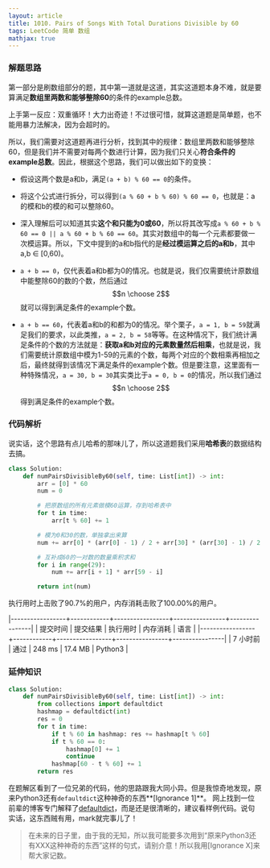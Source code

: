 ```yaml
---
layout: article
title: 1010. Pairs of Songs With Total Durations Divisible by 60
tags: LeetCode 简单 数组
mathjax: true
---
```


### 解题思路

第一部分是刷数组部分的题，其中第一道就是这道，其实这道题本身不难，就是要算满足**数组里两数和能够整除60**的条件的example总数。

上手第一反应：双重循环！大力出奇迹！不过很可惜，就算这道题是简单题，也不能用暴力法解决，因为会超时的。

所以，我们需要对这道题再进行分析，找到其中的规律：数组里两数和能够整除60，但是我们并不需要对每两个数进行计算，因为我们只关心**符合条件的example总数**。因此，根据这个思路，我们可以做出如下的变换：

* 假设这两个数是a和b，满足``(a + b) % 60 == 0``的条件。

* 将这个公式进行拆分，可以得到``(a % 60 + b % 60) % 60 == 0``，也就是：a的模和b的模的和可以整除60。

* 深入理解后可以知道其实**这个和只能为0或60**，所以将其改写成``a % 60 + b % 60 == 0 || a % 60 + b % 60 == 60``。其实对数组中的每一个元素都要做一次模运算。所以，下文中提到的a和b指代的是**经过模运算之后的a和b**，其中a,b ∈ [0,60)。

* ``a + b == 0``，仅代表着a和b都为0的情况。也就是说，我们仅需要统计原数组中能整除60的数的个数，然后通过$$n \choose 2$$就可以得到满足条件的example个数。

* ``a + b == 60``，代表着a和b的和都为0的情况。举个栗子，``a = 1, b = 59``就满足我们的要求，以此类推，``a = 2, b = 58``等等。在这种情况下，我们统计满足条件的个数的方法就是：**获取a和b对应的元素数量然后相乘**，也就是说，我们需要统计原数组中模为1-59的元素的个数，每两个对应的个数相乘再相加之后，最终就得到该情况下满足条件的example个数。但是要注意，这里面有一种特殊情况，``a = 30, b = 30``其实类比于``a = 0, b = 0``的情况，所以我们通过$$n \choose 2$$得到满足条件的example个数。

### 代码解析

说实话，这个思路有点儿哈希的那味儿了，所以这道题我们采用**哈希表**的数据结构去搞。

```python
class Solution:
    def numPairsDivisibleBy60(self, time: List[int]) -> int:
        arr = [0] * 60
        num = 0

        # 把原数组的所有元素做模60运算，存到哈希表中
        for t in time:
            arr[t % 60] += 1

        # 模为0和30的数，单独拿出来算
        num += arr[0] * (arr[0] - 1) / 2 + arr[30] * (arr[30] - 1) / 2

        # 互补成60的一对数的数量乘积求和
        for i in range(29):
            num += arr[i + 1] * arr[59 - i]

        return int(num)
```

执行用时上击败了90.7%的用户，内存消耗击败了100.00%的用户。

|-----------------+------------+-----------------+----------------+----------------|
| 提交时间 | 提交结果 | 执行用时 | 内存消耗 | 语言 |
|-----------------+------------+-----------------+----------------+----------------|
| 7 小时前 | 通过 | 248 ms | 17.4 MB | Python3 |

### 延伸知识

```python
class Solution:
    def numPairsDivisibleBy60(self, time: List[int]) -> int:
        from collections import defaultdict
        hashmap = defaultdict(int)
        res = 0
        for t in time:
            if t % 60 in hashmap: res += hashmap[t % 60]
            if t % 60 == 0:
                hashmap[0] += 1
                continue
            hashmap[60 - t % 60] += 1
        return res
```

在题解区看到了一位兄弟的代码，他的思路跟我大同小异。但是我惊奇地发现，原来Python3还有``defaultdict``这种神奇的东西**[Ignorance 1]**。
网上找到一位前辈的博客专门解释了[defaultdict](https://www.cnblogs.com/herbert/archive/2013/01/09/2852843.html)，而是还是很清晰的，建议看样例代码。说句实话，这东西贼有用，mark就完事儿了！
> 在未来的日子里，由于我的无知，所以我可能要多次用到“原来Python3还有XXX这种神奇的东西”这样的句式，请别介意！所以我用[Ignorance X]来帮大家记数。
